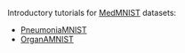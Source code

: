 Introductory tutorials for [MedMNIST](https://medmnist.com/) datasets:
* [PneumoniaMNIST](./PneumoniaMNIST.ipynb)
* [OrganAMNIST](./OrganAMNIST.ipynb)
